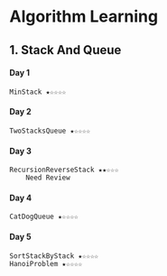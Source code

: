 # Algorithm Learning

## 1. Stack And Queue
#### Day 1 
    MinStack ★☆☆☆☆
#### Day 2
    TwoStacksQueue ★☆☆☆☆
#### Day 3 
    RecursionReverseStack ★★☆☆☆
        Need Review
#### Day 4 
    CatDogQueue ★☆☆☆☆
#### Day 5 
    SortStackByStack ★☆☆☆☆    
    HanoiProblem ★☆☆☆☆    
